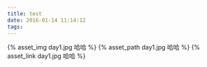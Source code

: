 ```yaml
---
title: test
date: 2016-01-14 11:14:12
tags:
---
```

{% asset_img day1.jpg  哈哈 %}
{% asset_path day1.jpg  哈哈 %}
{% asset_link day1.jpg  哈哈 %}